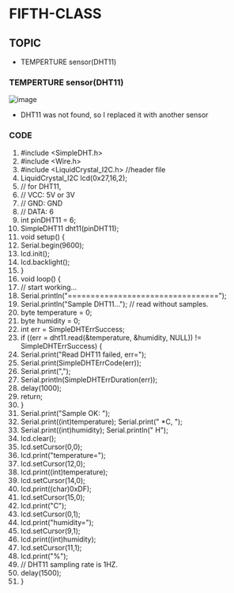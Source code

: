 # FIFTH-CLASS

## TOPIC
- TEMPERTURE sensor(DHT11)
### TEMPERTURE sensor(DHT11)
![image](https://user-images.githubusercontent.com/102523600/173327234-841e0e62-b08d-4ad5-9896-eefd074dcb9f.png)
- DHT11 was not found, so I replaced it with another sensor
### CODE
1. #include <SimpleDHT.h>
2. #include <Wire.h> 
3. #include <LiquidCrystal_I2C.h>        //header file
4. LiquidCrystal_I2C lcd(0x27,16,2);     
5. // for DHT11, 
6. //      VCC: 5V or 3V
7. //      GND: GND
8. //      DATA: 6
9. int pinDHT11 = 6;
10. SimpleDHT11 dht11(pinDHT11);
11. void setup() {
12. Serial.begin(9600);
13. lcd.init();                         
14. lcd.backlight();                
15. }
16. void loop() {
17. // start working...
18. Serial.println("=================================");
19. Serial.println("Sample DHT11..."); // read without samples.
20. byte temperature = 0;
21. byte humidity = 0;
22. int err = SimpleDHTErrSuccess;
23. if ((err = dht11.read(&temperature, &humidity, NULL)) != SimpleDHTErrSuccess) {
24. Serial.print("Read DHT11 failed, err="); 
25. Serial.print(SimpleDHTErrCode(err));
26. Serial.print(","); 
27. Serial.println(SimpleDHTErrDuration(err)); 
28. delay(1000);
29. return;
30. }
31. Serial.print("Sample OK: ");
32. Serial.print((int)temperature); Serial.print(" *C, "); 
33. Serial.print((int)humidity); Serial.println(" H");
34. lcd.clear();                   
35. lcd.setCursor(0,0);             
36. lcd.print("temperature="); 
37. lcd.setCursor(12,0);             
38. lcd.print((int)temperature); 
39. lcd.setCursor(14,0);             
40. lcd.print((char)0xDF); 
41. lcd.setCursor(15,0);             
42. lcd.print("C"); 
43. lcd.setCursor(0,1);          
44. lcd.print("humidity=");  
45. lcd.setCursor(9,1);            
46. lcd.print((int)humidity); 
47. lcd.setCursor(11,1);           
48. lcd.print("%"); 
49. // DHT11 sampling rate is 1HZ.
50. delay(1500);
51. }
